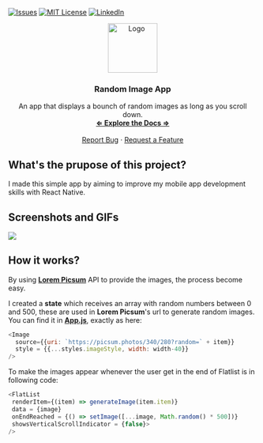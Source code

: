 [![Issues][issues-shield]][issues-url]
[![MIT License][license-shield]][license-url]
[![LinkedIn][linkedin-shield]][linkedin-url]

<div align="center">
    <img src="https://icon-library.com/images/gallery-icon/gallery-icon-5.jpg" alt="Logo" width="100" height="100">

<h3 align="center"><strong>Random Image App</strong></h3>
<p align="center">
An app that displays a bounch of random images as long as you scroll down.<br />
<a href="https://github.com/F1NH4WK/RandomImageApp"><strong>⇐ Explore the Docs ⇒</strong></a>
<br />
<br />
<a href="https://github.com/F1NH4WK/RandomImageApp/issues">Report Bug</a>
·
<a href="https://github.com/F1NH4WK/RandomImageApp/issues">Request a Feature</a>
</p>
</div>


## What's the prupose of this project?
I made this simple app by aiming to improve my mobile app development skills with React Native.

## Screenshots and GIFs
![](https://media.giphy.com/media/MRucvAKcCONhIER65L/giphy.gif)

## How it works?
By using <a href = "https://picsum.photos">**Lorem Picsum**</a> API to provide the images, the process become easy.

I created a **state** which receives an array with random numbers between 0 and 500, these are used in **Lorem Picsum**'s url to generate random images.
You can find it in <a href = "App.js">**App.js**</a>, exactly as here:
```js
<Image 
  source={{uri: `https://picsum.photos/340/280?random=` + item}} 
  style = {{...styles.imageStyle, width: width-40}}
/>
```

To make the images appear whenever the user get in the end of Flatlist is in following code:
```js
<FlatList
 renderItem={(item) => generateImage(item.item)}
 data = {image}
 onEndReached = {() => setImage([...image, Math.random() * 500])}
 showsVerticalScrollIndicator = {false}>
/>
```


[issues-shield]: https://img.shields.io/github/issues/F1NH4WK/RandomImageApp.svg?style=for-the-badge
[issues-url]: https://github.com/F1NH4WK/RandomImageApp/issues
[license-shield]: https://img.shields.io/github/license/F1NH4WK/RandomImageApp.svg?style=for-the-badge
[license-url]: https://github.com/F1NH4WK/RandomImageApp/blob/main/LICENSE
[linkedin-shield]: https://img.shields.io/badge/-LinkedIn-black.svg?style=for-the-badge&logo=linkedin&colorB=555
[linkedin-url]: https://linkedin.com/in/finhawk
